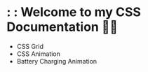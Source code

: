 # : : Welcome to my CSS Documentation :raising_hand_woman:

- CSS Grid
- CSS Animation
- Battery Charging Animation
